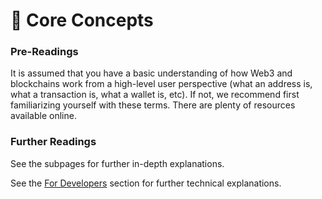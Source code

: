 # 🧠 Core Concepts

### **Pre-Readings**

It is assumed that you have a basic understanding of how Web3 and blockchains work from a high-level user perspective (what an address is, what a transaction is, what a wallet is, etc). If not, we recommend first familiarizing yourself with these terms. There are plenty of resources available online.

### **Further Readings**

See the subpages for further in-depth explanations.

See the [For Developers](broken-reference) section for further technical explanations.
